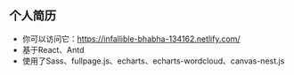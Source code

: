 ## 个人简历
* 你可以访问它：https://infallible-bhabha-134162.netlify.com/
* 基于React、Antd
* 使用了Sass、fullpage.js、echarts、echarts-wordcloud、canvas-nest.js
